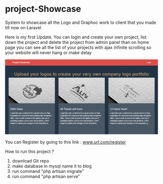 # project-Showcase
System to showcase all the Logo and Graphoc work to client that you made till now on Laravel

Here is my first Update. You can login and create your own project, list down the project and delete the project from admin panel than on home page you can see all the list of your projects with ajax infinite scrolling so your website will never hang or make delay

![alt tag](public/uploads/images/Screenshot_17.png)



You can Register by going to this link : www.url.com/register

How to run this project ?
1) download Git repo
2) make database in mysql name it to blog
3) run command "php artisan migrate"
4) run command "php artisan serve"